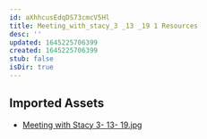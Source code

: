 ```yaml
---
id: aXhhcusEdqDS73cmcV5Hl
title: Meeting_with_stacy_3 _13 _19 1 Resources
desc: ''
updated: 1645225706399
created: 1645225706399
stub: false
isDir: true
---
```

## Imported Assets
- [Meeting with Stacy 3- 13- 19.jpg](/assets/meeting-with-stacy-3--13--19-Vf5hxdc0FLPA.jpg)
